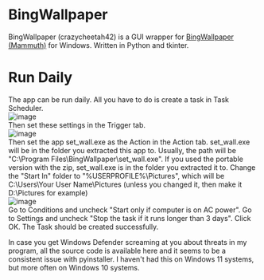 # BingWallpaper
BingWallpaper (crazycheetah42) is a GUI wrapper for <a href="https://github.com/mammuth/bing-wallpaper">BingWallpaper (Mammuth)</a> for Windows. Written in Python and tkinter.

# Run Daily
The app can be run daily. All you have to do is create a task in Task Scheduler.
<br>
![image](https://github.com/user-attachments/assets/0111c6c4-b23e-4e30-8af8-a4dc22d74c78)
<br>
Then set these settings in the Trigger tab.
<br>
![image](https://github.com/user-attachments/assets/f3e4802d-696c-4853-86e7-48e3fef8b7b8)
<br>
Then set the app set_wall.exe as the Action in the Action tab. set_wall.exe will be in the folder you extracted this app to. Usually, the path will be "C:\Program Files\BingWallpaper\set_wall.exe". If you used the portable version with the zip, set_wall.exe is in the folder you extracted it to. Change the "Start In" folder to "%USERPROFILE%\Pictures", which will be C:\Users\Your User Name\Pictures (unless you changed it, then make it D:\Pictures for example)
<br>
![image](https://github.com/user-attachments/assets/b6a668ad-41b4-42a7-b6af-a39229a38abd)
<br>
Go to Conditions and uncheck "Start only if computer is on AC power".
Go to Settings and uncheck "Stop the task if it runs longer than 3 days".
Click OK. The Task should be created successfully.

In case you get Windows Defender screaming at you about threats in my program, all the source code is available here and it seems to be a consistent issue with pyinstaller. I haven't had this on Windows 11 systems, but more often on Windows 10 systems.
